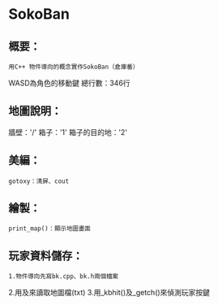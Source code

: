 # SokoBan
## 概要：
	用C++ 物件導向的概念實作SokoBan（倉庫番）
  WASD為角色的移動鍵
	總行數：346行
## 地圖說明：
  牆壁：'/'
  箱子：'1'
  箱子的目的地：'2'
  
## 美編：
	gotoxy：清屏、cout

## 繪製：
	print_map()：顯示地圖畫面

## 玩家資料儲存：
	1.物件導向先寫bk.cpp、bk.h兩個檔案
  2.用<iostream>及<fstream>來讀取地圖檔(txt)
  3.用_kbhit()及_getch()來偵測玩家按鍵
